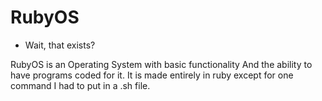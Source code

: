 # RubyOS
- Wait, that exists?

RubyOS is an Operating System with basic functionality
And the ability to have programs coded for it. It is made entirely in ruby except for
one command I had to put in a .sh file.
